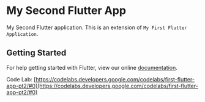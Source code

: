 # My Second Flutter App

My Second Flutter application.  This is an extension of `My First Flutter Application`.

## Getting Started

For help getting started with Flutter, view our online
[documentation](https://flutter.io/).

Code Lab: [https://codelabs.developers.google.com/codelabs/first-flutter-app-pt2/#0](https://codelabs.developers.google.com/codelabs/first-flutter-app-pt2/#0)